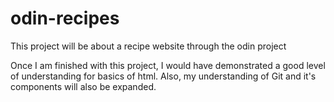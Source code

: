 # odin-recipes

This project will be about a recipe website through the odin project

Once I am finished with this project, I would have demonstrated a good level of understanding for basics of html. Also, my understanding of Git and it's components will also be expanded. 
